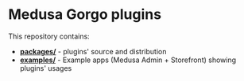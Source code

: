 # Medusa Gorgo plugins

This repository contains:

- **[packages/](packages)** - plugins' source and distribution
- **[examples/](examples)** - Example apps (Medusa Admin + Storefront) showing plugins' usages
